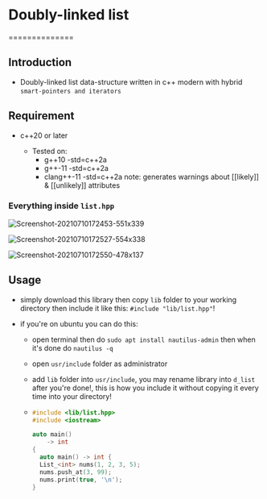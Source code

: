 # Doubly-linked list

==============

## Introduction

- Doubly-linked list data-structure written in c++ modern with hybrid `smart-pointers and iterators`

## Requirement

- c++20 or later

  - Tested on:
    - g++10 -std=c++2a
    - g++-11 -std=c++2a
    - clang++-11 -std=c++2a note: generates warnings about [[likely]] & [[unlikely]] attributes

### Everything inside `list.hpp`

![Screenshot-20210710172453-551x339](https://user-images.githubusercontent.com/62993724/125166373-12ba0880-e1a4-11eb-8c13-e3d34840db35.png)

![Screenshot-20210710172527-554x338](https://user-images.githubusercontent.com/62993724/125166393-1ea5ca80-e1a4-11eb-8635-9433893cd66b.png)

![Screenshot-20210710172550-478x137](https://user-images.githubusercontent.com/62993724/125166408-26fe0580-e1a4-11eb-8e21-0fe6ab503e18.png)

## Usage

- simply download this library then copy `lib` folder to your working directory then include it like this: `#include "lib/list.hpp"`!

- if you're on ubuntu you can do this:

  - open terminal then do `sudo apt install nautilus-admin` then when it's done do `nautilus -q`
  - open `usr/include` folder as administrator
  - add `lib` folder into `usr/include`, you may rename library into `d_list` after you're done!, this is how you include it without copying it every time into your directory!

  - ```cpp
    #include <lib/list.hpp>
    #include <iostream>

    auto main()
        -> int
    {
      auto main() -> int {
      List_<int> nums(1, 2, 3, 5);
      nums.push_at(3, 99);
      nums.print(true, '\n');
    }
    ```
